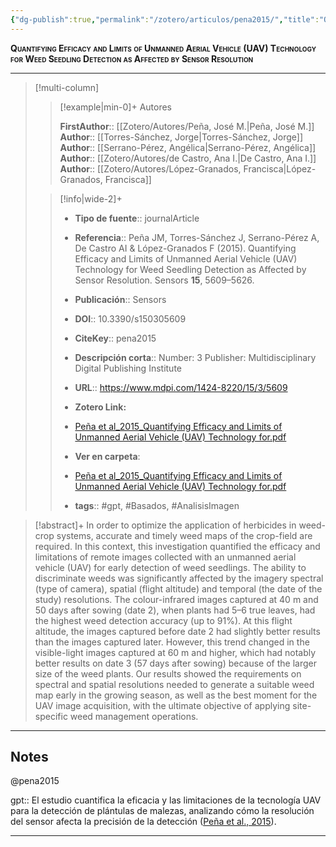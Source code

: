 ```yaml
---
{"dg-publish":true,"permalink":"/zotero/articulos/pena2015/","title":"Quantifying Efficacy and Limits of Unmanned Aerial Vehicle (UAV) Technology for Weed Seedling Detection as Affected by Sensor Resolution","tags":["#zotero"]}
---
```



<span style="font-variant:small-caps; font-weight: bold;">Quantifying Efficacy and Limits of Unmanned Aerial Vehicle (UAV) Technology for Weed Seedling Detection as Affected by Sensor Resolution</span>

---


> [!multi-column]
>
>> [!example|min-0]+ Autores
>> 
>> **FirstAuthor**:: [[Zotero/Autores/Peña, José M.\|Peña, José M.]]  
>> **Author**:: [[Torres-Sánchez, Jorge\|Torres-Sánchez, Jorge]]  
>> **Author**:: [[Serrano-Pérez, Angélica\|Serrano-Pérez, Angélica]]  
>> **Author**:: [[Zotero/Autores/de Castro, Ana I.\|De Castro, Ana I.]]  
>> **Author**:: [[Zotero/Autores/López-Granados, Francisca\|López-Granados, Francisca]]  
 >
>
>> [!info|wide-2]+
>>
>> - **Tipo de fuente**:: journalArticle
>> - **Referencia**:: Peña JM, Torres-Sánchez J, Serrano-Pérez A, De Castro AI & López-Granados F (2015). Quantifying Efficacy and Limits of Unmanned Aerial Vehicle (UAV) Technology for Weed Seedling Detection as Affected by Sensor Resolution. Sensors **15**, 5609–5626.
>> - **Publicación**:: Sensors
>> - **DOI**:: 10.3390/s150305609
>> - **CiteKey**:: pena2015
>> - **Descripción corta**:: Number: 3
Publisher: Multidisciplinary Digital Publishing Institute
>> - **URL**:: https://www.mdpi.com/1424-8220/15/3/5609
>> - **Zotero Link:** 
>> - [Peña et al_2015_Quantifying Efficacy and Limits of Unmanned Aerial Vehicle (UAV) Technology for.pdf](zotero://select/library/items/X7BX5TM7)
>>
>> - **Ver en carpeta**: 
>> - [Peña et al_2015_Quantifying Efficacy and Limits of Unmanned Aerial Vehicle (UAV) Technology for.pdf](file://J:\OneDrive\ZoteroData\storage\X7BX5TM7\Peña%20et%20al_2015_Quantifying%20Efficacy%20and%20Limits%20of%20Unmanned%20Aerial%20Vehicle%20(UAV)%20Technology%20for.pdf)
>> - **tags**:: #gpt, #Basados, #AnalisisImagen



> [!abstract]+ 
>In order to optimize the application of herbicides in weed-crop systems, accurate and timely weed maps of the crop-field are required. In this context, this investigation quantified the efficacy and limitations of remote images collected with an unmanned aerial vehicle (UAV) for early detection of weed seedlings. The ability to discriminate weeds was significantly affected by the imagery spectral (type of camera), spatial (flight altitude) and temporal (the date of the study) resolutions. The colour-infrared images captured at 40 m and 50 days after sowing (date 2), when plants had 5–6 true leaves, had the highest weed detection accuracy (up to 91%). At this flight altitude, the images captured before date 2 had slightly better results than the images captured later. However, this trend changed in the visible-light images captured at 60 m and higher, which had notably better results on date 3 (57 days after sowing) because of the larger size of the weed plants. Our results showed the requirements on spectral and spatial resolutions needed to generate a suitable weed map early in the growing season, as well as the best moment for the UAV image acquisition, with the ultimate objective of applying site-specific weed management operations.


--- 

## Notes

@pena2015

gpt:: El estudio cuantifica la eficacia y las limitaciones de la tecnología UAV para la detección de plántulas de malezas, analizando cómo la resolución del sensor afecta la precisión de la detección ([Peña et al., 2015](zotero://select/library/items/936AASSF)).






---







